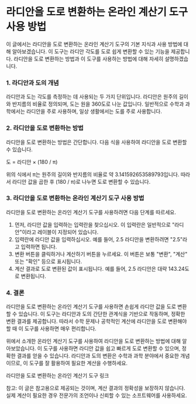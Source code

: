 라디안을 도로 변환하는 온라인 계산기 도구 사용 방법
=============================

이 글에서는 라디안을 도로 변환하는 온라인 계산기 도구의 기본 지식과 사용 방법에 대해 알아보겠습니다. 이 도구는 라디안 각도를 도로 쉽게 변환할 수 있는 기능을 제공합니다. 라디안을 도로 변환하는 방법과 이 도구를 사용하는 방법에 대해 자세히 설명하겠습니다.

### 1. 라디안과 도의 개념

라디안과 도는 각도를 측정하는 데 사용되는 두 가지 단위입니다. 라디안은 원주의 길이와 반지름의 비율로 정의되며, 도는 원을 360도로 나눈 값입니다. 일반적으로 수학과 과학에서는 라디안을 주로 사용하며, 일상 생활에서는 도를 주로 사용합니다.

### 2. 라디안을 도로 변환하는 방법

라디안을 도로 변환하는 방법은 간단합니다. 다음 식을 사용하여 라디안을 도로 변환할 수 있습니다.

도 = 라디안 × (180 / π)

위의 식에서 π는 원주의 길이와 반지름의 비율로 약 3.141592653589793입니다. 따라서 라디안 값을 곱한 후 (180 / π)로 나누면 도로 변환할 수 있습니다.

### 3. 라디안을 도로 변환하는 온라인 계산기 도구 사용 방법

라디안을 도로 변환하는 온라인 계산기 도구를 사용하려면 다음 단계를 따르세요.

1. 먼저, 라디안 값을 입력하는 입력란을 찾으십시오. 이 입력란은 일반적으로 "라디안"이라고 레이블이 지정되어 있습니다.
2. 입력란에 라디안 값을 입력하십시오. 예를 들어, 2.5 라디안을 변환하려면 "2.5"라고 입력하면 됩니다.
3. 변환 버튼을 클릭하거나 계산하기 버튼을 누르세요. 이 버튼은 보통 "변환", "계산" 또는 "확인" 등으로 표시됩니다.
4. 계산 결과로 도로 변환된 값이 표시됩니다. 예를 들어, 2.5 라디안은 대략 143.24도로 변환됩니다.

### 4. 결론

라디안을 도로 변환하는 온라인 계산기 도구를 사용하면 손쉽게 라디안 값을 도로 변환할 수 있습니다. 이 도구는 라디안과 도의 간단한 관계식을 기반으로 작동하며, 정확한 변환 결과를 제공합니다. 따라서 수학 문제나 공학적인 계산에 라디안을 도로 변환해야 할 때 이 도구를 사용하면 매우 편리합니다.

위에서 소개한 온라인 계산기 도구를 사용하여 라디안을 도로 변환하는 방법에 대해 알아보았습니다. 이 도구를 사용하면 라디안 값을 쉽고 빠르게 도로 변환할 수 있으며, 정확한 결과를 얻을 수 있습니다. 라디안과 도의 변환은 수학과 과학 분야에서 중요한 개념이므로, 이 도구를 잘 활용하여 필요한 계산을 수행하세요.

라디안을 도로 변환하는 온라인 계산기 도구 링크

참고: 이 글은 참고용으로 제공되는 것이며, 계산 결과의 정확성을 보장하지 않습니다. 실제 계산이 필요한 경우 전문가의 조언이나 신뢰할 수 있는 소프트웨어를 사용하세요.